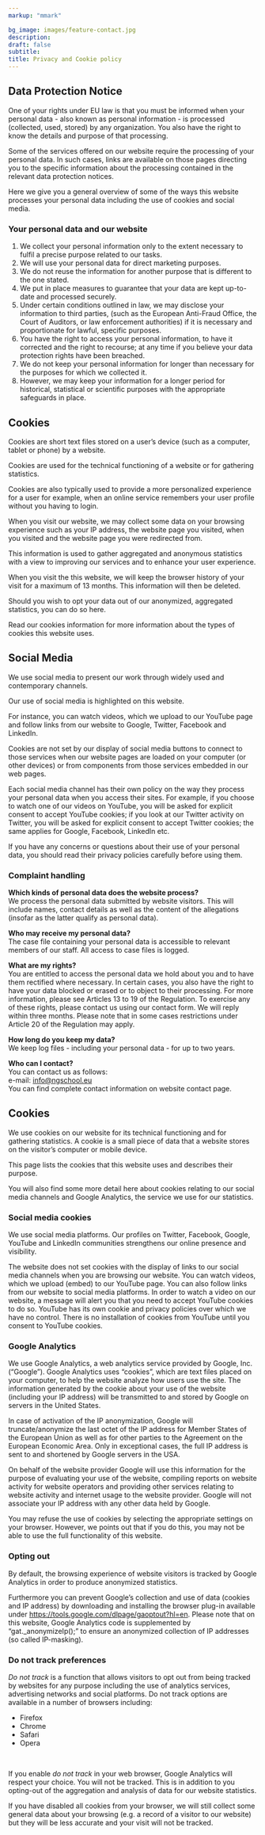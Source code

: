 ```yaml
---
markup: "mmark"

bg_image: images/feature-contact.jpg
description: 
draft: false
subtitle: 
title: Privacy and Cookie policy
---
```


## Data Protection Notice

One of your rights under EU law is that you must be informed when your personal data - also known as personal information - is processed (collected, used, stored) by any organization. You also have the right to know the details and purpose of that processing.

Some of the services offered on our website require the processing of your personal data. In such cases, links are available on those pages directing you to the specific information about the processing contained in the relevant data protection notices.

Here we give you a general overview of some of the ways this website processes your personal data including the use of cookies and social media.


### Your personal data and our website
1. We collect your personal information only to the extent necessary to fulfil a precise purpose related to our tasks.
2. We will use your personal data for direct marketing purposes.
3. We do not reuse the information for another purpose that is different to the one stated.
4. We put in place measures to guarantee that your data are kept up-to-date and processed securely.
5. Under certain conditions outlined in law, we may disclose your information to third parties, (such as the European Anti-Fraud Office, the Court of Auditors, or law enforcement authorities) if it is necessary and proportionate for lawful, specific purposes.
6. You have the right to access your personal information, to have it corrected and the right to recourse; at any time if you believe your data protection rights have been breached.
7. We do not keep your personal information for longer than necessary for the purposes for which we collected it.
8. However, we may keep your information for a longer period for historical, statistical or scientific purposes with the appropriate safeguards in place.

## Cookies

Cookies are short text files stored on a user’s device (such as a computer, tablet or phone) by a website.

Cookies are used for the technical functioning of a website or for gathering statistics.

Cookies are also typically used to provide a more personalized experience for a user for example, when an online service remembers your user profile without you having to login.

When you visit our website, we may collect some data on your browsing experience such as your IP address, the website page you visited, when you visited and the website page you were redirected from.

This information is used to gather aggregated and anonymous statistics with a view to improving our services and to enhance your user experience.

When you visit the this website, we will keep the browser history of your visit for a maximum of 13 months. This information will then be deleted.

Should you wish to opt your data out of our anonymized, aggregated statistics, you can do so here.

Read our cookies information for more information about the types of cookies this website uses.

## Social Media

We use social media to present our work through widely used and contemporary channels.

Our use of social media is highlighted on this website.

For instance, you can watch videos, which we upload to our YouTube page and follow links from our website to Google, Twitter, Facebook and LinkedIn.

Cookies are not set by our display of social media buttons to connect to those services when our website pages are loaded on your computer (or other devices) or from components from those services embedded in our web pages.

Each social media channel has their own policy on the way they process your personal data when you access their sites. For example, if you choose to watch one of our videos on YouTube, you will be asked for explicit consent to accept YouTube cookies; if you look at our Twitter activity on Twitter, you will be asked for explicit consent to accept Twitter cookies; the same applies for Google, Facebook, LinkedIn etc.

If you have any concerns or questions about their use of your personal data, you should read their privacy policies carefully before using them.

### Complaint handling
**Which kinds of personal data does the website process?** <br>
We process the personal data submitted by website visitors. This will include names, contact details as well as the content of the allegations (insofar as the latter qualify as personal data).

**Who may receive my personal data?** <br>
The case file containing your personal data is accessible to relevant members of our staff. All access to case files is logged.

**What are my rights?** <br>
You are entitled to access the personal data we hold about you and to have them rectified where necessary. In certain cases, you also have the right to have your data blocked or erased or to object to their processing. For more information, please see Articles 13 to 19 of the Regulation.
To exercise any of these rights, please contact us using our contact form. We will reply within three months. Please note that in some cases restrictions under Article 20 of the Regulation may apply.

**How long do you keep my data?** <br>
We keep log files - including your personal data - for up to two years.

**Who can I contact?** <br>
You can contact us as follows: <br>
e-mail: info@ngschool.eu <br>
You can find complete contact information on website contact page.


## Cookies

We use cookies on our website for its technical functioning and for gathering statistics. A cookie is a small piece of data that a website stores on the visitor’s computer or mobile device.

This page lists the cookies that this website uses and describes their purpose.

You will also find some more detail here about cookies relating to our social media channels and Google Analytics, the service we use for our statistics.

### Social media cookies

We use social media platforms. Our profiles on Twitter, Facebook, Google, YouTube and LinkedIn communities strengthens our online presence and visibility.

The website does not set cookies with the display of links to our social media channels when you are browsing our website.
You can watch videos, which we upload (embed) to our YouTube page. You can also follow links from our website to social media platforms.
In order to watch a video on our website, a message will alert you that you need to accept YouTube cookies to do so. YouTube has its own cookie and privacy policies over which we have no control. There is no installation of cookies from YouTube until you consent to YouTube cookies.

### Google Analytics

We use Google Analytics, a web analytics service provided by Google, Inc. (“Google”). Google Analytics uses “cookies”, which are text files placed on your computer, to help the website analyze how users use the site. The information generated by the cookie about your use of the website (including your IP address) will be transmitted to and stored by Google on servers in the United States.

In case of activation of the IP anonymization, Google will truncate/anonymize the last octet of the IP address for Member States of the European Union as well as for other parties to the Agreement on the European Economic Area. Only in exceptional cases, the full IP address is sent to and shortened by Google servers in the USA.

On behalf of the website provider Google will use this information for the purpose of evaluating your use of the website, compiling reports on website activity for website operators and providing other services relating to website activity and internet usage to the website provider. Google will not associate your IP address with any other data held by Google.

You may refuse the use of cookies by selecting the appropriate settings on your browser. However, we points out that if you do this, you may not be able to use the full functionality of this website.

### Opting out

By default, the browsing experience of website visitors is tracked by Google Analytics in order to produce anonymized statistics.

Furthermore you can prevent Google’s collection and use of data (cookies and IP address) by downloading and installing the browser plug-in available under https://tools.google.com/dlpage/gaoptout?hl=en. Please note that on this website, Google Analytics code is supplemented by “gat._anonymizeIp();” to ensure an anonymized collection of IP addresses (so called IP-masking).

### Do not track preferences

*Do not track* is a function that allows visitors to opt out from being tracked by websites for any purpose including the use of analytics services, advertising networks and social platforms. Do not track options are available in a number of browsers including:

* Firefox
* Chrome
* Safari
* Opera

&nbsp;

If you enable *do not track* in your web browser, Google Analytics will respect your choice. You will not be tracked. This is in addition to you opting-out of the aggregation and analysis of data for our website statistics.

If you have disabled all cookies from your browser, we will still collect some general data about your browsing (e.g. a record of a visitor to our website) but they will be less accurate and your visit will not be tracked.